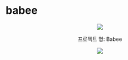 # babee
<div align="center">
<img src="https://capsule-render.vercel.app/api?type=waving&color=black&height=200&section=header&text=TeamProject&fontSize=90" />
  <p text-align="center">프로젝트 명: Babee</p>
<img src="https://github-readme-stats.vercel.app/api/top-langs/?username=mokapome&layout=compact" /><br><br>
  
</div>
